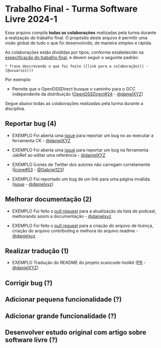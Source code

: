 # Trabalho Final - Turma Software Livre 2024-1

Esse arquivo compila **todas as colaborações** realizadas pela turma durante a realização do trabalho final.
O propósito deste arquivo é permitir uma visão global de tudo o que foi desenvolvido, de maneira simples e rápida.

As colaborações estão divididas por tipos, conforme estabelecido na [especificação do trabalho final](../TrabahoFinal.md), e devem seguir o seguinte padrão:

`* frase descrevendo o que foi feito ([link para a colaboração]() - [@usuario]())`

Por exemplo:

* Permite que o OpenDSSDirect busque o caminho para o GCC independente da distribuição ([OpenDSSDirect#24](https://github.com/Muxelmann/OpenDSSDirect.make/pull/24) - [@danielXYZ](https://github.com/danielXYZ))

Segue abaixo todas as colaborações realizadas pela turma durante a disciplina.

## Reportar bug (4)

* EXEMPLO Foi aberta uma [issue](https://github.com/mauricioaniche/ck/issues/19) para reportar um bug no ao executar a ferramenta CK - [@danielXYZ](https://github.com/danielxyz/)

* EXEMPLO Foi aberta uma [issue](https://github.com/JabRef/jabref/issues/5100) para reportar um bug na ferramenta JabRef ao editar uma referência - [@danielXYZ](https://github.com/danielxyz/)

* EXEMPLO Ícones de Twitter dos autores não carregam corretamente ([Ícone#53](https://github.com/glugmvit/glugmvit.github.io/issues/53) - [@Gabriel123](https://github.com/Gabriel123))

* EXEMPLO Foi reportado um bug de um link para uma página inválida. ([issue](https://github.com/pokemongovet/pokemongovet.github.io/issues/78) - [@danielxyz](https://github.com/danielxyz))



## Melhorar documentação (2)

* EXEMPLO Foi feito o [pull request](https://github.com/DivulgacaoCientifica/divulgacaocientifica/pull/15) para a atualização da lista de podcast, melhorando assim a documentação - [@danielxyz](https://github.com/eriicf/)

* EXEMPLO Foi feito o [pull request](https://github.com/elvisthermo/formularioCategorizacao/pull/1) para a criação do arquivo de licença, criação do arquivo contributing e melhora do arquivo readme - [@danielxyz](https://github.com/eriicf/)


## Realizar tradução (1)

* EXEMPLO Tradução do README do projeto scancode-toolkit ([PR](https://github.com/nexB/scancode-toolkit/pull/1640) - [@danielXYZ](https://github.com/danielxyz))


## Corrigir bug (?)


## Adicionar pequena funcionalidade (?)


## Adicionar grande funcionalidade (?)



## Desenvolver estudo original com artigo sobre software livre (?)


